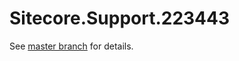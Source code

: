 # Sitecore.Support.223443

See [master branch](https://github.com/sitecoresupport/Sitecore.Support.223443) for details.